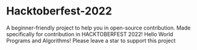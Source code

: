 # Hacktoberfest-2022

A beginner-friendly project to help you in open-source contribution. Made specifically for contribution in HACKTOBERFEST 2022! Hello World Programs and Algorithms! Please leave a star to support this project
